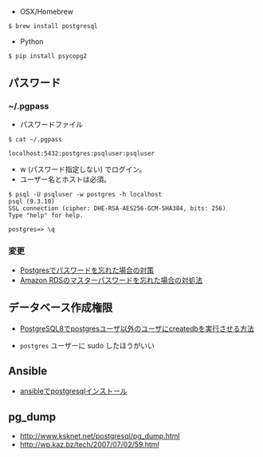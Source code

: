 - OSX/Homebrew

~~~bash
$ brew install postgresql
~~~

- Python

~~~bash
$ pip install psycopg2
~~~

## パスワード

### ~/.pgpass

- パスワードファイル

~~~
$ cat ~/.pgpass

localhost:5432:postgres:psqluser:psqluser
~~~

- w (パスワード指定しない) でログイン。
- ユーザー名とホストは必須。

~~~
$ psql -U psqluser -w postgres -h localhost
psql (9.3.10)
SSL connection (cipher: DHE-RSA-AES256-GCM-SHA384, bits: 256)
Type "help" for help.

postgres=> \q
~~~

### 変更

- [Postgresでパスワードを忘れた場合の対策](http://qiita.com/satomin/items/0e481af2490603a271fe)
- [Amazon RDSのマスターパスワードを忘れた場合の対処法](http://qiita.com/biatunky/items/c9bc8a283fb1ceb94258)

## データベース作成権限

- [PostgreSQL8でpostgresユーザ以外のユーザにcreatedbを実行させる方法](http://nobuneko.com/blog/archives/2011/07/postgresql8postgrescreatedb.html)

- `postgres` ユーザーに sudo したほうがいい


## Ansible

- [ansibleでpostgresqlインストール](http://qiita.com/kitaro_tn/items/04aa7279c17be8b9b0ed)


## pg_dump

- http://www.ksknet.net/postgresql/pg_dump.html
- http://wp.kaz.bz/tech/2007/07/02/59.html

